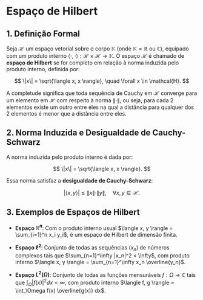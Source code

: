 # Espaço de Hilbert

## 1. Definição Formal

Seja $\mathcal{H}$ um espaço vetorial sobre o corpo $\mathbb{K}$ (onde $\mathbb{K} = \mathbb{R}$ ou $\mathbb{C}$), equipado com um produto interno $\langle \cdot, \cdot \rangle: \mathcal{H} \times \mathcal{H} \to \mathbb{K}$. O espaço $\mathcal{H}$ é chamado de **espaço de Hilbert** se for completo em relação à norma induzida pelo produto interno, definida por:

$$
\|x\| = \sqrt{\langle x, x \rangle}, \quad \forall x \in \mathcal{H}.
$$

A completude significa que toda sequência de Cauchy em $\mathcal{H}$ converge para um elemento em $\mathcal{H}$ com respeito à norma $\| \cdot \|$, ou seja, para cada 2 elementos existe um outro entre eles na qual a distância para qualquer dos 2 elementos é menor que a distância entre eles.

## 2. Norma Induzida e Desigualdade de Cauchy-Schwarz

A norma induzida pelo produto interno é dada por:

$$
\|x\| = \sqrt{\langle x, x \rangle}.
$$

Essa norma satisfaz a **desigualdade de Cauchy-Schwarz**:

$$
|\langle x, y \rangle| \leq \|x\| \cdot \|y\|, \quad \forall x, y \in \mathcal{H}.
$$

## 3. Exemplos de Espaços de Hilbert

* **Espaço $\mathbb{R}^n$**: Com o produto interno usual $\langle x, y \rangle = \sum_{i=1}^n x_i y_i$, é um espaço de Hilbert de dimensão finita.

* **Espaço $\ell^2$**: Conjunto de todas as sequências $(x_n)$ de números complexos tais que $\sum_{n=1}^\infty |x_n|^2 < \infty$, com produto interno $\langle x, y \rangle = \sum_{n=1}^\infty x_n \overline{y_n}$.

* **Espaço $L^2(\Omega)$**: Conjunto de todas as funções mensuráveis $f: \Omega \to \mathbb{C}$ tais que $\int_\Omega |f(x)|^2 dx < \infty$, com produto interno $\langle f, g \rangle = \int_\Omega f(x) \overline{g(x)} dx$.
